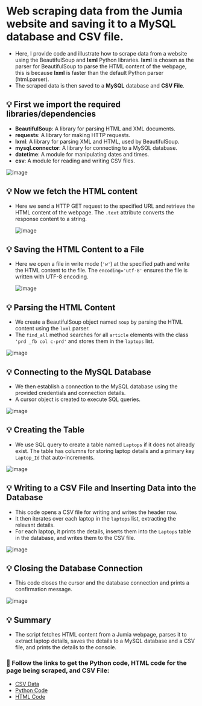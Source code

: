 # Web scraping data from the Jumia website and saving it to a MySQL database and CSV file.
- Here, I provide code and illustrate how to scrape data from a website using the BeautifulSoup and **lxml** Python libraries. **lxml** is chosen as the parser for BeautifulSoup to parse the HTML content of the webpage, this is because **lxml** is faster than the default Python parser (html.parser).
- The scraped data is then saved to a **MySQL** database and **CSV File**.

## 💡 First we import the required libraries/dependencies

- **BeautifulSoup**: A library for parsing HTML and XML documents.
- **requests**: A library for making HTTP requests.
- **lxml**: A library for parsing XML and HTML, used by BeautifulSoup.
- **mysql.connector**: A library for connecting to a MySQL database.
- **datetime**: A module for manipulating dates and times.
- **csv**: A module for reading and writing CSV files.
  
![image](https://github.com/user-attachments/assets/7be4ba8c-b771-42be-a562-efd2f18b20ed)

## 💡 Now we fetch the HTML content
- Here we send a HTTP GET request to the specified URL and retrieve the HTML content of the webpage. The `.text` attribute converts the response content to a string.
  
  ![image](https://github.com/user-attachments/assets/0f3b1593-fa17-4367-92ab-35a1cfdbedf9)
  
## 💡 Saving the HTML Content to a File
- Here we open a file in write mode (`'w'`) at the specified path and write the HTML content to the file. The `encoding='utf-8'` ensures the file is written with UTF-8 encoding.

  ![image](https://github.com/user-attachments/assets/ce6db3f6-8f41-495e-9f81-5ec0a9e6cf3a)

## 💡 Parsing the HTML Content
- We create a BeautifulSoup object named `soup` by parsing the HTML content using the `lxml` parser.
- The `find_all` method searches for all `article` elements with the class `'prd _fb col c-prd'` and stores them in the `laptops` list.
  
![image](https://github.com/user-attachments/assets/b705b340-069b-40e3-b31b-081870cd8805)

## 💡 Connecting to the MySQL Database
- We then establish a connection to the MySQL database using the provided credentials and connection details.
- A cursor object is created to execute SQL queries.
  
![image](https://github.com/user-attachments/assets/ea8f3689-aebc-4a98-87e0-b8dffa454354)

## 💡 Creating the Table
- We use SQL query to create a table named `Laptops` if it does not already exist. The table has columns for storing laptop details and a primary key `Laptop_Id` that auto-increments.

![image](https://github.com/user-attachments/assets/c02824d5-8c51-4c10-85c2-eca9c992fdcb)

## 💡 Writing to a CSV File and Inserting Data into the Database
- This code opens a CSV file for writing and writes the header row.
- It then iterates over each laptop in the `laptops` list, extracting the relevant details.
- For each laptop, it prints the details, inserts them into the `Laptops` table in the database, and writes them to the CSV file.

![image](https://github.com/user-attachments/assets/32f3043b-6307-47b5-b0af-049795bd2738)

## 💡 Closing the Database Connection
- This code closes the cursor and the database connection and prints a confirmation message.
  
![image](https://github.com/user-attachments/assets/36c118df-8a4f-47f6-909d-3b1baf58f691)

## 💡 Summary 
- The script fetches HTML content from a Jumia webpage, parses it to extract laptop details, saves the details to a MySQL database and a CSV file, and prints the details to the console.

### 📌 Follow the links to get the Python code, HTML code for the page being scraped, and CSV File:
- [CSV Data](https://github.com/SHIVOGOJOHN/Web-scrapping-data-from-Jumia-website-and-save-to-a-sql-database-and-csv-file/blob/main/refurbLaptops.csv)
- [Python Code](https://github.com/SHIVOGOJOHN/Web-scrapping-data-from-Jumia-website-and-save-to-a-sql-database-and-csv-file/blob/main/jumia.py)
- [HTML Code](https://github.com/SHIVOGOJOHN/Web-scrapping-data-from-Jumia-website-and-save-to-a-sql-database-and-csv-file/blob/main/refurbLaptops.html)


